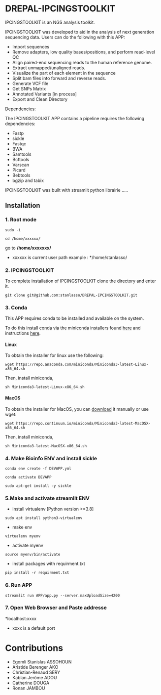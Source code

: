 # DREPAL-IPCINGSTOOLKIT

IPCINGSTOOLKIT is an NGS analysis toolkit.

IPCINGSTOOLKIT was developed to aid in the analysis of next generation sequencing data. Users can do the following with this APP:

* Import sequences  
* Remove adapters, low quality bases/positions, and perform read-level QC 
* Align paired-end sequencing reads to the human reference genome.
* Extract unmapped/unaligned reads.
* Visualize the part of each element in the sequence 
* Split bam files into forward and reverse reads.
* Generate VCF file
* Get SNPs Matrix
* Annotated Variants [in process]
* Export and Clean Directory


Dependencies: 

The IPCINGSTOOLKIT APP contains a pipeline requires the following dependencies:

* Fastp
* sickle
* Fastqc 
* BWA 
* Samtools
* Bcftools
* Varscan
* Picard
* Bebtools
* bgzip and tabix 

IPCINGSTOOLKIT was built with streamlit python librairie  .....

## Installation

### 1.  Root mode

```
sudo -i
```
```
cd /home/xxxxxx/
```
go to **/home/xxxxxxx/** 
- xxxxxx is current user path example : */home/stanlasso/

### 2. IPCINGSTOOLKIT

To complete installation of IPCINGSTOOLKIT  clone the directory and enter it.

```
git clone git@github.com:stanlasso/DREPAL-IPCINGSTOOLKIT.git
```
### 3. Conda

This APP requires conda to be installed and available on the system.

To do this install conda via the miniconda installers found [here](https://docs.conda.io/en/latest/miniconda.html) and instructions [here](https://docs.conda.io/projects/continuumio-conda/en/latest/user-guide/install/index.html).
 

#### Linux

  To obtain the installer for linux use the following:
```
wget https://repo.anaconda.com/miniconda/Miniconda3-latest-Linux-x86_64.sh
```

  Then, install miniconda,

```
sh Miniconda3-latest-Linux-x86_64.sh
```

#### MacOS

  To obtain the installer for MacOS, you can [download](https://docs.conda.io/en/latest/miniconda.html) it manually or use wget:
```
wget https://repo.continuum.io/miniconda/Miniconda3-latest-MacOSX-x86_64.sh
```

  Then, install miniconda,

```
sh Miniconda3-latest-MacOSX-x86_64.sh
```

### 4. Make Bioinfo ENV and install sickle
```
conda env create -f DEVAPP.yml
```
```
conda activate DEVAPP
```
```
sudo apt-get install -y sickle
```
### 5.Make and activate streamlit ENV

- install virtualenv [Python version >=3.8]
```
sudo apt install python3-virtualenv 
```
- make env
```
virtualenv myenv
```
- activate myenv
```
source myenv/bin/activate
```
- install packages with requirment.txt
```
pip install -r requirment.txt
```
### 6. Run APP
```
streamlit run APP/app.py --server.maxUploadSize=4200

```
### 7. Open Web Browser and Paste addresse
*localhost:xxxx 
- xxxx is a default port 

# Contributions

- Egomli Stanislas ASSOHOUN 
- Aristide Berenger AKO 
- Christian-Renaud SERY
- Kablan Jerôme ADOU
- Catherine DOUGA
- Ronan JAMBOU 

